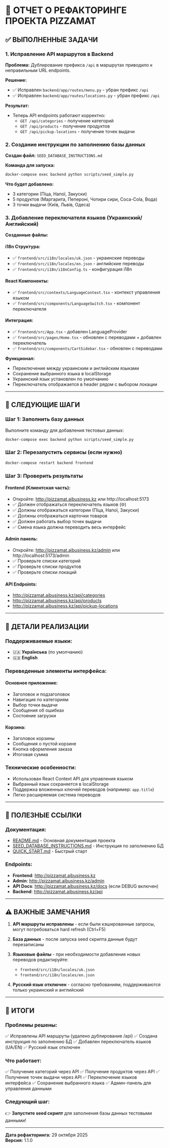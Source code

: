 # 🎉 ОТЧЕТ О РЕФАКТОРИНГЕ ПРОЕКТА PIZZAMAT

## ✅ ВЫПОЛНЕННЫЕ ЗАДАЧИ

### 1. Исправление API маршрутов в Backend

**Проблема:** Дублирование префикса `/api` в маршрутах приводило к неправильным URL endpoints.

**Решение:**
- ✅ Исправлен `backend/app/routes/menu.py` - убран префикс `/api`
- ✅ Исправлен `backend/app/routes/locations.py` - убран префикс `/api`

**Результат:**
- Теперь API endpoints работают корректно:
  - `GET /api/categories` - получение категорий
  - `GET /api/products` - получение продуктов
  - `GET /api/pickup-locations` - получение точек выдачи

### 2. Создание инструкции по заполнению базы данных

**Создан файл:** `SEED_DATABASE_INSTRUCTIONS.md`

**Команда для запуска:**
```bash
docker-compose exec backend python scripts/seed_simple.py
```

**Что будет добавлено:**
- 3 категории (Піца, Напої, Закуски)
- 5 продуктов (Маргарита, Пепероні, Чотири сири, Coca-Cola, Вода)
- 3 точки выдачи (Київ, Львів, Одеса)

### 3. Добавление переключателя языков (Украинский/Английский)

**Созданные файлы:**

#### i18n Структура:
- ✅ `frontend/src/i18n/locales/uk.json` - украинские переводы
- ✅ `frontend/src/i18n/locales/en.json` - английские переводы
- ✅ `frontend/src/i18n/i18nConfig.ts` - конфигурация i18n

#### React Компоненты:
- ✅ `frontend/src/contexts/LanguageContext.tsx` - контекст управления языком
- ✅ `frontend/src/components/LanguageSwitch.tsx` - компонент переключателя

#### Интеграция:
- ✅ `frontend/src/App.tsx` - добавлен LanguageProvider
- ✅ `frontend/src/pages/Home.tsx` - обновлен с переводами + добавлен переключатель
- ✅ `frontend/src/components/CartSidebar.tsx` - обновлен с переводами

**Функционал:**
- Переключение между украинским и английским языками
- Сохранение выбранного языка в localStorage
- Украинский язык установлен по умолчанию
- Переключатель отображается в header рядом с выбором локации

---

## 🚀 СЛЕДУЮЩИЕ ШАГИ

### Шаг 1: Заполнить базу данных

Выполните команду для добавления тестовых данных:

```bash
docker-compose exec backend python scripts/seed_simple.py
```

### Шаг 2: Перезапустить сервисы (если нужно)

```bash
docker-compose restart backend frontend
```

### Шаг 3: Проверить результаты

#### Frontend (Клиентская часть):
- Откройте: http://pizzamat.aibusiness.kz или http://localhost:5173
- ✅ Должен отображаться переключатель языков (🌐)
- ✅ Должны отображаться категории (Піца, Напої, Закуски)
- ✅ Должны отображаться карточки товаров
- ✅ Должен работать выбор точек выдачи
- ✅ Смена языка должна переводить весь интерфейс

#### Admin панель:
- Откройте: http://pizzamat.aibusiness.kz/admin или http://localhost:5173/admin
- ✅ Проверьте списки категорий
- ✅ Проверьте списки продуктов
- ✅ Проверьте списки локаций

#### API Endpoints:
- http://pizzamat.aibusiness.kz/api/categories
- http://pizzamat.aibusiness.kz/api/products
- http://pizzamat.aibusiness.kz/api/pickup-locations

---

## 📝 ДЕТАЛИ РЕАЛИЗАЦИИ

### Поддерживаемые языки:
- 🇺🇦 **Українська** (по умолчанию)
- 🇬🇧 **English**

### Переведенные элементы интерфейса:

#### Основное приложение:
- Заголовок и подзаголовок
- Навигация по категориям
- Выбор точки выдачи
- Сообщения об ошибках
- Состояние загрузки

#### Корзина:
- Заголовок корзины
- Сообщения о пустой корзине
- Кнопка оформления заказа
- Итоговая сумма

### Технические особенности:
- Использован React Context API для управления языком
- Выбранный язык сохраняется в localStorage
- Поддержка вложенных ключей переводов (например: `app.title`)
- Легко расширяемая система переводов

---

## 🔗 ПОЛЕЗНЫЕ ССЫЛКИ

### Документация:
- [README.md](README.md) - Основная документация проекта
- [SEED_DATABASE_INSTRUCTIONS.md](SEED_DATABASE_INSTRUCTIONS.md) - Инструкция по заполнению БД
- [QUICK_START.md](QUICK_START.md) - Быстрый старт

### Endpoints:
- **Frontend**: http://pizzamat.aibusiness.kz
- **Admin**: http://pizzamat.aibusiness.kz/admin
- **API Docs**: http://pizzamat.aibusiness.kz/docs (если DEBUG включен)
- **Backend**: http://pizzamat.aibusiness.kz/api

---

## ⚠️ ВАЖНЫЕ ЗАМЕЧАНИЯ

1. **API маршруты исправлены** - если были кэшированные запросы, могут потребоваться hard refresh (Ctrl+F5)

2. **База данных** - после запуска seed скрипта данные будут перезаписаны

3. **Языковые файлы** - при необходимости добавления новых переводов редактируйте:
   - `frontend/src/i18n/locales/uk.json`
   - `frontend/src/i18n/locales/en.json`

4. **Русский язык отключен** - согласно требованиям, поддерживаются только украинский и английский

---

## 🎯 ИТОГИ

### Проблемы решены:
✅ Исправлены API маршруты (удалено дублирование /api)
✅ Создана инструкция по заполнению БД
✅ Добавлен переключатель языков (UA/EN)
✅ Русский язык отключен

### Что работает:
✅ Получение категорий через API
✅ Получение продуктов через API
✅ Получение точек выдачи через API
✅ Переключение языков интерфейса
✅ Сохранение выбранного языка
✅ Админ-панель для управления данными

### Следующий шаг:
👉 **Запустите seed скрипт** для заполнения базы данных тестовыми данными!

---

**Дата рефакторинга:** 29 октября 2025  
**Версия:** 1.1.0
